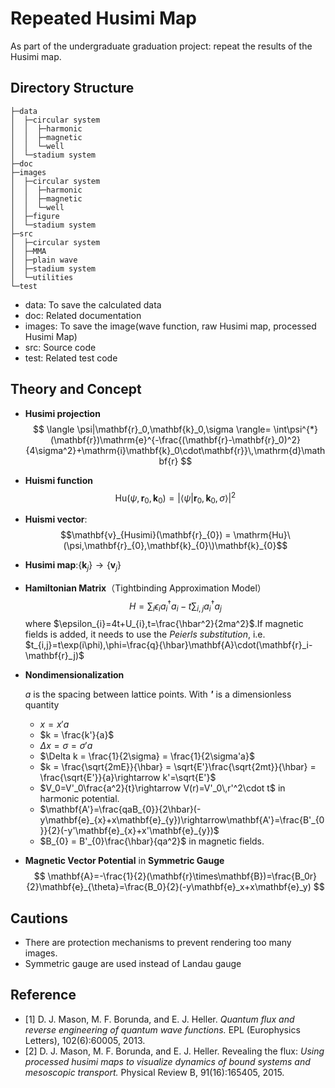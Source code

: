 # Repeated Husimi Map

As part of the undergraduate graduation project: repeat the results of the Husimi map.

## Directory Structure

    ├─data
    │  ├─circular system
    │  │  ├─harmonic
    │  │  ├─magnetic
    │  │  └─well
    │  └─stadium system
    ├─doc
    ├─images
    │  ├─circular system
    │  │  ├─harmonic
    │  │  ├─magnetic
    │  │  └─well
    │  ├─figure
    │  └─stadium system
    ├─src
    │  ├─circular system
    │  ├─MMA
    │  ├─plain wave
    │  ├─stadium system
    │  └─utilities
    └─test

- data: To save the calculated data
- doc: Related documentation
- images: To save the image(wave function, raw Husimi map, processed Husimi Map)
- src: Source code
- test: Related test code

## Theory and Concept

- **Husimi projection**
  $$
   \langle \psi|\mathbf{r}_0,\mathbf{k}_0,\sigma \rangle= \int\psi^{*}(\mathbf{r})\mathrm{e}^{-\frac{(\mathbf{r}-\mathbf{r}_0)^2}{4\sigma^2}+\mathrm{i}\mathbf{k}_0\cdot\mathbf{r}}\,\mathrm{d}\mathbf{r}
  $$

- **Huismi function**
  $$
    \mathrm{Hu}(\psi,\mathbf{r}_0,\mathbf{k}_0)=|\langle \psi|\mathbf{r}_0,\mathbf{k}_0,\sigma \rangle|^2
  $$
- **Huismi vector**: $$\mathbf{v}_{Husimi}(\mathbf{r}_{0}) = \mathrm{Hu}\(\psi,\mathbf{r}_{0},\mathbf{k}_{0}\)\mathbf{k}_{0}$$
- **Husimi map**:$\{\mathbf{k}_{j}\}\rightarrow\{\mathbf{v}_{j}\}$

- **Hamiltonian Matrix**（Tightbinding Approximation Model）
    $$
    H = \sum_{i} \epsilon_{i}a_{i}^{\dagger}a_{i}-t\sum_{i,j}a_{i}^{\dagger}a_{j}
    $$
    where $\epsilon_{i}=4t+U_{i},t=\frac{\hbar^2}{2ma^2}$.If magnetic fields is added, it needs to use the *Peierls substitution*, i.e. $t_{i,j}=t\exp(i\phi),\phi=\frac{q}{\hbar}\mathbf{A}\cdot(\mathbf{r}_i-\mathbf{r}_j)$

- **Nondimensionalization**
  
  $a$ is the spacing between lattice points. With ***'*** is a dimensionless quantity
  - $x = x'a$
  - $k = \frac{k'}{a}$
  - $\Delta x = \sigma = \sigma'a$
  - $\Delta k = \frac{1}{2\sigma} = \frac{1}{2\sigma'a}$
  - $k = \frac{\sqrt{2mE}}{\hbar} = \sqrt{E'}\frac{\sqrt{2mt}}{\hbar} = \frac{\sqrt{E'}}{a}\rightarrow k'=\sqrt{E'}$
  - $V_0=V'_0\frac{a^2}{t}\rightarrow V(r)=V'_0\,r'^2\cdot t$ in harmonic potential.
  - $\mathbf{A'}=\frac{qaB_{0}}{2\hbar}(-y\mathbf{e}_{x}+x\mathbf{e}_{y})\rightarrow\mathbf{A'}=\frac{B'_{0}}{2}(-y'\mathbf{e}_{x}+x'\mathbf{e}_{y})$
  - $B_{0} = B'_{0}\frac{\hbar}{qa^2}$ in magnetic fields.

- **Magnetic Vector Potential** in **Symmetric Gauge**
  $$
  \mathbf{A}=-\frac{1}{2}(\mathbf{r}\times\mathbf{B})=\frac{B_0r}{2}\mathbf{e}_{\theta}=\frac{B_0}{2}(-y\mathbf{e}_x+x\mathbf{e}_y)
  $$

## Cautions

- There are protection mechanisms to prevent rendering too many images.
- Symmetric gauge are used instead of Landau gauge

## Reference

- [1] D. J. Mason, M. F. Borunda, and E. J. Heller. *Quantum flux and reverse engineering of quantum wave functions.* EPL (Europhysics Letters), 102(6):60005, 2013.
- [2] D. J. Mason, M. F. Borunda, and E. J. Heller. Revealing the flux: *Using processed husimi maps to visualize dynamics of bound systems and mesoscopic transport.* Physical Review B, 91(16):165405, 2015.
